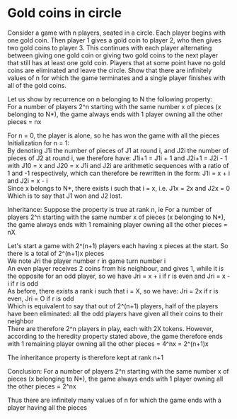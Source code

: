 # Gold coins in circle

Consider a game with n players, seated in a circle. Each player begins with one gold coin. Then player 1 gives a gold coin to player 2, who then gives two gold coins to player 3. This continues with each player alternating between giving one gold coin or giving two gold coins to the next player that still has at least one gold coin. Players that at some point have no gold coins are eliminated and leave the circle. Show that there are infinitely values of n for which the game terminates and a single player finishes with all of the gold coins.  

Let us show by recurrence on n belonging to N the following property:  
For a number of players 2^n starting with the same number x of pieces (x belonging to N*), the game always ends with 1 player owning all the other pieces = nx  

For n = 0, the player is alone, so he has won the game with all the pieces  
Initialization for n = 1:  
By denoting J1i the number of pieces of J1 at round i, and J2i the number of pieces of J2 at round i, we therefore have:
J1i+1 = J1i + 1 and J2i+1 = J2i - 1 with J10 = x and J20 = x
J1i and J2i are arithmetic sequences with a ratio of 1 and -1 respectively, which can therefore be rewritten in the form:
J1i = x + i and J2i = x - i  
Since x belongs to N*, there exists i such that i = x, i.e. J1x = 2x and J2x = 0  
Which is to say that J1 won and J2 lost.  

Inheritance: Suppose the property is true at rank n, ie
For a number of players 2^n starting with the same number x of pieces (x belonging to N*), the game always ends with 1 remaining player owning all the other pieces = nX  

Let's start a game with 2^(n+1) players each having x pieces at the start. So there is a total of 2^(n+1)x pieces  
We note Jri the player number r in game turn number i  
An even player receives 2 coins from his neighbour, and gives 1, while it is the opposite for an odd player, so we have Jri = x + i if r is even and Jri = x - i if r is odd  
As before, there exists a rank i such that i = X, so we have:
Jri = 2x if r is even, Jri = O if r is odd  
Which is equivalent to say that out of 2^(n+1) players, half of the players have been eliminated: all the odd players have given all their coins to their neighbor  
There are therefore 2^n players in play, each with 2X tokens.
However, according to the heredity property stated above, the game therefore ends with 1 remaining player owning all the other pieces = 4^nx = 2^(n+1)x  

The inheritance property is therefore kept at rank n+1  

Conclusion: For a number of players 2^n starting with the same number x of pieces (x belonging to N*), the game always ends with 1 player owning all the other pieces = 2^nx  

Thus there are infinitely many values ​​of n for which the game ends with a player having all the pieces
